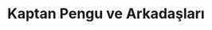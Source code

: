 ---
order: 1
title:  "Kaptan Pengu ve Arkadaşları"
img: "assets/images/slides/6.jpg"
mobile-img: "assets/images/slides/6m.jpg"
href: "egitim/dikkat-zeka-gelistirme-seti"
target: "" # _blank
---